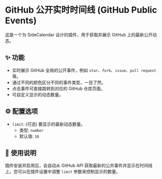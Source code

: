 # GitHub 公开实时时间线 (GitHub Public Events)

这是一个为 SideCalendar 设计的插件，用于获取并展示 GitHub 上的最新公开动态。

## ✨ 功能

*   实时展示 GitHub 全局的公开事件，例如 `star`、`fork`、`issue`、`pull request` 等。
*   通过不同的颜色区分不同的事件类型，一目了然。
*   点击事件可直接跳转到对应的 GitHub 仓库页面。
*   可自定义显示的动态数量。

## ⚙️ 配置选项

*   `limit`: (可选) 要显示的最新动态数量。
    *   类型: `number`
    *   默认值: `10`

## 📝 使用说明

插件安装并启用后，会自动从 GitHub API 获取最新的公共事件并显示在时间线上。您可以在插件设置中调整 `limit` 参数来控制显示的数量。

